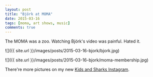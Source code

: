 ```yaml
---
layout: post
title: "Björk at MOMA"
date: 2015-03-16
tags: [moma, art shows, music]
comments: true
---
```

The MOMA was a zoo. Watching Björk's video was painful. Hated it.

![]({{ site.url }}/images/posts/2015-03-16-bjork/bjork.jpg)

![]({{ site.url }}/images/posts/2015-03-16-bjork/moma-membership.jpg)

There're more pictures on my new [Kids and Sharks Instagram](http://instagram.com/kidsandsharks).
